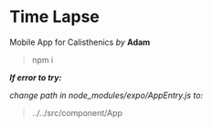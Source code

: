 # Time Lapse

Mobile App for Calisthenics *by* **Adam**

> npm i

***If error to try:***

*change path in node_modules/expo/AppEntry.js to:*
>../../src/component/App
